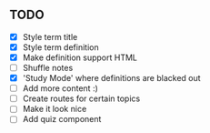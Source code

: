 ## TODO

- [x] Style term title
- [x] Style term definition
- [x] Make definition support HTML
- [ ] Shuffle notes
- [x] 'Study Mode' where definitions are blacked out
- [ ] Add more content :)
- [ ] Create routes for certain topics
- [ ] Make it look nice
- [ ] Add quiz component
